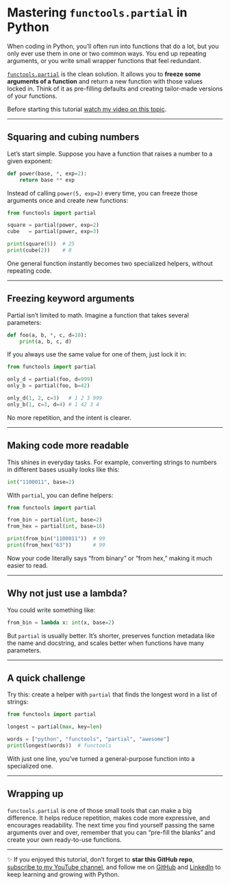 # Mastering `functools.partial` in Python

When coding in Python, you’ll often run into functions that do a lot, but you only ever use them in one or two common ways. You end up repeating arguments, or you write small wrapper functions that feel redundant.

[`functools.partial`](https://docs.python.org/3/library/functools.html#functools.partial) is the clean solution. It allows you to **freeze some arguments of a function** and return a new function with those values locked in. Think of it as pre-filling defaults and creating tailor-made versions of your functions.

Before starting this tutorial [watch my video on this topic](https://youtube.com/shorts/wfKpjKBhGxA?feature=share).

---

## Squaring and cubing numbers

Let’s start simple. Suppose you have a function that raises a number to a given exponent:

```python
def power(base, *, exp=2):
    return base ** exp
```

Instead of calling `power(5, exp=2)` every time, you can freeze those arguments once and create new functions:

```python
from functools import partial

square = partial(power, exp=2)
cube   = partial(power, exp=3)

print(square(5))  # 25
print(cube(2))    # 8
```

One general function instantly becomes two specialized helpers, without repeating code.

---

## Freezing keyword arguments

Partial isn’t limited to math. Imagine a function that takes several parameters:

```python
def foo(a, b, *, c, d=10):
    print(a, b, c, d)
```

If you always use the same value for one of them, just lock it in:

```python
from functools import partial

only_d = partial(foo, d=999)
only_b = partial(foo, b=42)

only_d(1, 2, c=3)   # 1 2 3 999
only_b(1, c=3, d=4) # 1 42 3 4
```

No more repetition, and the intent is clearer.

---

## Making code more readable

This shines in everyday tasks. For example, converting strings to numbers in different bases usually looks like this:

```python
int("1100011", base=2)
```

With `partial`, you can define helpers:

```python
from functools import partial

from_bin = partial(int, base=2)
from_hex = partial(int, base=16)

print(from_bin("1100011"))  # 99
print(from_hex("63"))       # 99
```

Now your code literally says “from binary” or “from hex,” making it much easier to read.

---

## Why not just use a lambda?

You could write something like:

```python
from_bin = lambda x: int(x, base=2)
```

But `partial` is usually better. It’s shorter, preserves function metadata like the name and docstring, and scales better when functions have many parameters.

---

## A quick challenge

Try this: create a helper with `partial` that finds the longest word in a list of strings:

```python
from functools import partial

longest = partial(max, key=len)

words = ["python", "functools", "partial", "awesome"]
print(longest(words))  # functools
```

With just one line, you’ve turned a general-purpose function into a specialized one.

---

## Wrapping up

`functools.partial` is one of those small tools that can make a big difference. It helps reduce repetition, makes code more expressive, and encourages readability. The next time you find yourself passing the same arguments over and over, remember that you can “pre-fill the blanks” and create your own ready-to-use functions.

---

✨ If you enjoyed this tutorial, don’t forget to **star this GitHub repo**, [subscribe to my YouTube channel](https://www.youtube.com/@herveberaud/), and follow me on [GitHub](https://github.com/4383) and [LinkedIn](https://www.linkedin.com/in/herv%C3%A9-beraud-a5ba55165/) to keep learning and growing with Python.
